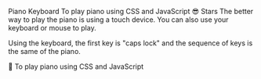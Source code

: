 Piano Keyboard
To play piano using CSS and JavaScript 😎
Stars
The better way to play the piano is using a touch device. You can also use your keyboard or mouse to play.

Using the keyboard, the first key is "caps lock" and the sequence of keys is the same of the piano.

🎹 To play piano using CSS and JavaScript

